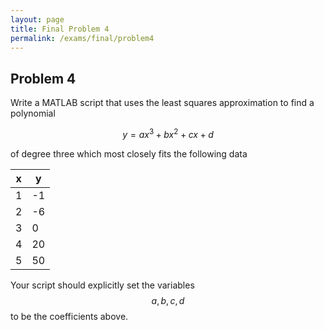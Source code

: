 ```yaml
---
layout: page
title: Final Problem 4
permalink: /exams/final/problem4
---
```


## Problem 4

Write a MATLAB script that uses the least squares approximation to find a polynomial

$$y = ax^3 + bx^2 + cx  + d$$

of degree three which most closely fits the following data

| x |  y  |
| - | --- |
| 1 |  -1 |
| 2 |  -6 |
| 3 |   0 |
| 4 |  20 |
| 5 |  50 | 

Your script should explicitly set the variables $$a,b,c,d$$ to be the coefficients above.


